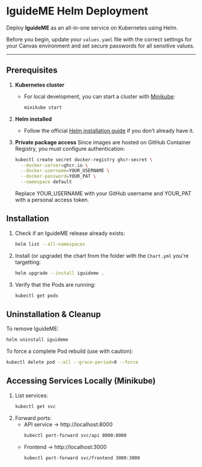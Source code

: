 # IguideME Helm Deployment

Deploy **IguideME** as an all-in-one service on Kubernetes using Helm.

Before you begin, update your `values.yaml` file with the correct settings for your Canvas environment and set secure passwords for all sensitive values.

---

## Prerequisites

1. **Kubernetes cluster**
   - For local development, you can start a cluster with [Minikube](https://minikube.sigs.k8s.io/):
     ```bash
     minikube start
     ```

2. **Helm installed**
   - Follow the official [Helm installation guide](https://helm.sh/docs/intro/install/) if you don’t already have it.

3. **Private package access**
   Since images are hosted on GitHub Container Registry, you must configure authentication:

   ```bash
   kubectl create secret docker-registry ghcr-secret \
     --docker-server=ghcr.io \
     --docker-username=YOUR_USERNAME \
     --docker-password=YOUR_PAT \
     --namespace default
   ```

   Replace YOUR_USERNAME with your GitHub username and YOUR_PAT with a personal access token.

## Installation

1. Check if an IguideME release already exists:
   ```bash
   helm list --all-namespaces
   ```

2. Install (or upgrade) the chart from the folder with the `Chart.yml` you're targetting:
   ```bash
   helm upgrade --install iguideme .
   ```

3. Verify that the Pods are running:
   ```bash
   kubectl get pods
   ```

## Uninstallation & Cleanup

To remove IguideME:
```bash
helm uninstall iguideme
```

To force a complete Pod rebuild (use with caution):
```bash
kubectl delete pod --all --grace-period=0 --force
```

## Accessing Services Locally (Minikube)
1. List services:
   ```bash
   kubectl get svc
   ```
2. Forward ports:
   - API service → http://localhost:8000
     ```bash
     kubectl port-forward svc/api 8000:8000
     ```
   - Frontend → http://localhost:3000
     ```bash
     kubectl port-forward svc/frontend 3000:3000
     ```
